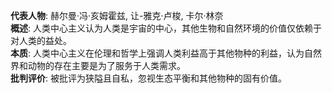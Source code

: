 
**代表人物**: 赫尔曼·冯·亥姆霍兹, 让-雅克·卢梭, 卡尔·林奈  
**概述**: 人类中心主义认为人类是宇宙的中心，其他生物和自然环境的价值仅依赖于对人类的益处。  
**本质**: 人类中心主义在伦理和哲学上强调人类利益高于其他物种的利益，认为自然界和动物的存在主要是为了服务于人类需求。  
**批判评价**: 被批评为狭隘且自私，忽视生态平衡和其他物种的固有价值。